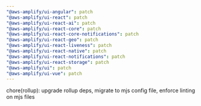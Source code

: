 ```yaml
---
"@aws-amplify/ui-angular": patch
"@aws-amplify/ui-react": patch
"@aws-amplify/ui-react-ai": patch
"@aws-amplify/ui-react-core": patch
"@aws-amplify/ui-react-core-notifications": patch
"@aws-amplify/ui-react-geo": patch
"@aws-amplify/ui-react-liveness": patch
"@aws-amplify/ui-react-native": patch
"@aws-amplify/ui-react-notifications": patch
"@aws-amplify/ui-react-storage": patch
"@aws-amplify/ui": patch
"@aws-amplify/ui-vue": patch
---
```


chore(rollup): upgrade rollup deps, migrate to mjs config file, enforce linting on mjs files
